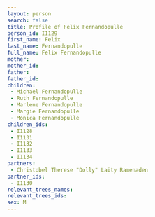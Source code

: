 ```yaml
---
layout: person
search: false
title: Profile of Felix Fernandopulle
person_id: I1129
first_name: Felix
last_name: Fernandopulle
full_name: Felix Fernandopulle
mother: 
mother_id: 
father: 
father_id: 
children:
 - Michael Fernandopulle
 - Ruth Fernandopulle
 - Marlene Fernandopulle
 - Margie Fernandopulle
 - Monica Fernandopulle
children_ids:
 - I1128
 - I1131
 - I1132
 - I1133
 - I1134
partners:
 - Christobel Therese "Dolly" Laity Ramenaden
partner_ids:
 - I1130
relevant_trees_names:
relevant_trees_ids:
sex: M
---
```



